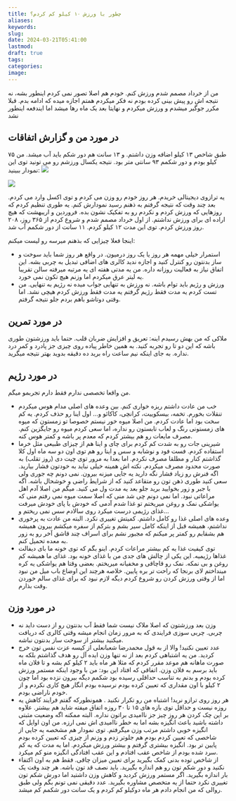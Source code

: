 ```yaml
---
title: چطور با ورزش ۱۰ کیلو کم کردم؟
aliases: 
keywords: 
slug: 
date: 2024-03-21T05:41:00
lastmod: 
draft: true
tags: 
categories: 
image:
---
```


من از خرداد مصمم شدم ورزش کنم. خودم هم اصلا تصور نمی کردم اینطور بشه، نه نتیجه اش رو پیش بینی کرده بودم نه فکر میکردم همتم اجازه میده که ادامه بدم. قبلا مکرر جوگیر میشدم و ورزش میکردم و نهایتا بعد یک ماه رها میشد اما ایندفعه اینطور نشد

## در مورد من و گزارش اتفاقات
طبق شاخص ۱۳ کیلو اضافه وزن داشتم. و ۱۳ سانت هم دور شکم باید آب میشد.
من ۷۵ کیلو بودم و دور شکمم ۹۳ سانتی متر بود. نتیجه یکسال ورزشم رو می تونید توی این نمودار ببینید:
![](/post/img/1402-kg.svg)

![](/post/img/1402-cm.svg)

یه ترازوی دیجیتالی خریدم. هر روز خودم رو وزن می کردم و توی اکسل وارد می کردم. بعد چند وقت که نتیجه گرفتم به ذهنم رسید نمودارش کنم. یه طوری تنظیم کردم که روزهایی که ورزش کردم و نکردم رو به تفکیک نشون بده. 
فروردین و اریبهشت که هیچ اراده ای برای ورزش نداشتم. از اول خرداد مصمم شدم و شروع کردم
از ۳۶۵ روز، ۲۰۸ روز ورزش کردم. توی این مدت ۱۲ کیلو کردم. ۱۱ سانت از دور شکمم آب شد.



اینجا فعلا چیزایی که بذهنم میرسه رو لیست میکنم:
- استمرار خیلی مهمه هر روز یا یک روز درمیون. در واقع هر روز شما باید سوخت و ساز بدنتون رو کنترل کنید و اجازه ندید کالری های اضافی تبدیل به چربی بشه. این اتفاق نیاز به فعالیت روزانه داره. من یه مدتی هفته ای یه مرتبه میرفته سالن تقریبا یه لیتر عرق میکردم اما وزنم هیچ تکون نمی خورد.
- ورزش و رژیم باید توام باشه. نه ورزش به تنهایی جواب میده نه رژیم به تنهایی. من تست کردم یه مدت فقط رژیم گرفتم یه مدت فقط ورزش کردم هیچی نشد. اما وقتی دوتاشو باهم بردم جلو نتیجه گرفتم.
## در مورد تمرین
ملاکی که من بهش رسیدم اینه: تعریق و افزایش ضربان قلب. حتما باید ورزشتون طوری باشه که این دو تا رو تجربه کنید. به همین خاطر پیاده روی چیزی جز پادرد و کمر درد نداره. به جای اینکه نیم ساعت راه برید ده دقیقه بدوید بهتر نتیجه میگرید.

## در مورد رژیم
من واقعا تخصصی ندارم فقط دارم تجربمو میگم.
- خب من عادت داشتم ریزه خواری کنم. بین وعده های اصلی مدام هوس میکردم تنقلات بخورم. تخمه، بیسکوییت، کرانچی، کاکائو و... اول اینا رو حذف کردم. یه کم سخت بود اما عادت کردم. من اصلا میوه خور نیستم خصوصا تو زمستون که میوه های زمستونی رنگ و لعاب تابستون رو نداره، اما سعی کردم میوه رو جایگزین کنم. مصرف مایعات رو هم بیشتر کردم که معدم پر باشه و کمتر هوس کنه.
- شیرینی جات رو به شدت کم کردم برای چای و اینا هم از چیزای طبیعی مثل خرما استفاده کردم. فست فود و نوشابه و سس و اینا رو هم توی اون دو سه ماه اول کلا گذاشتم کنار و مطلقا مصرف نکردم. اما بعدا به مرور توی چیت دی (روز تقلب) به صورت محدود مصرف میکردم. نکته اش همینه خیلی نباید به خودتون فشار بیارید. اگه فنرش رو زیاد فشار نگه دارید یه جایی میزنه بیرون. نمی دونم چه جوری ولی سعی کنید طوری ذهن تون رو متقاعد کنید که از شرایط راضی و خوشحال باشه. اگه با جبر و زور بخوایید برید جلو بعد یه مدت ول می کنید. میگم من اصلا آدم اهل مراعاتی نبود. اما نمی دونم چی شد منی که اصلا سمت میوه نمی رفتم منی که یواشکی نمک و روغن میریختم تو غذا شدم آدمی که خودش با پای خودش میرفت غذای رژیمی درست میکرد روی سالادم سس نمی ریختم و...
- وعده های اصلی غذا رو کامل داشتم. کمیتش تغییری نکرد. البته من عادت به پرخوری نداشتم، همیشه قبل از اینکه کامل سیر بشم و بترکم از سفره میکشم بیرون همیشه هم بشقابم رو کمتر پر میکنم که مجبور نشم برای اسراف چند قاشق آخر رو به زور به معده تحمیل کنم.
- توی کیفیت غذا یه کم بیشتر مراعات کردم. اینو بگم که توی خونه ما بای دیفالت غذاها رژیمیه. این یکی از چالش های جدی من با غذای خونه بود. غذای ما همیشه کم روغن و بی نمکه. نمک رو قاچاقی و مخفیانه میریختم. بعضی وقتا هم یواشکی یه کره مینداختم لای برنجا که راحت تر بره پایین. خلاصه هرچند این اوضاع باب میل من نبود اما از وقتی ورزش کردن رو شروع کردم دیگه لازم نبود که برای غذای سالم خوردن وقت بذارم.

## در مورد وزن
- وزن بعد ورزشتون که اصلا ملاک نیست شما فقط آب بدنتون رو از دست داید نه چربی. چربی سوزی فرایندی که به مرور زمان انجام میشه وقتی کالری که دریافت میکنید بیشتر از سوخت ساز بدنتون نباشه.
- عدد تعیین نکنید! والا از به قول محمدرضا شعبانعلی از کیسه عزت نفس تون خرج کردید. من یه اشتباهی کردم بعد از نه تنها وزن ایده آل رو هدف گذاشتم بلکه به صورت ماهانه هم موعد مقرر کردم که مثلا هر ماه باید ۲ کیلو کم بشه و تا فلان ماه باید برسم به فلان وزن. اتفاقی که افتاد این بود: من با وجود اینکه مستمر ورزش کرده بودم و بدنم به تناسب حداقلی رسیده بود شکمم دیگه بیرون نزده بود اما چون ۲ کیلو با اون مقداری که تعیین کرده بودم نرسیده بودم انگار هیچ کاری نکردم و از خودم ناراضی بودم.
- هر روز روی ترازو نرید! اشتباه من رو تکرار نکنید . همونطورکه گفتم فرایند کاهش یه روزه نیست و حداقل توی بازه های ۱۵ تا ۳۰ روزه اتفاق میفته شاید هم بیشتر. علاوه بر این چک کردن هر روز چیز جز ناامیدی براتون نداره. البته ممکنه اگه وضعیت مثبتی داشته باشید باعث انگیزه بشه اما به خطر ناامیدی اش نمی ارزه. من اون اوایل که انگیزه خوبی داشتم مرتب وزن میگرفتم. توی نمودار هم مشخصه یه جایی از شاخصی که تعیین کردم بودم هم جلوتر زدم و وزنم از چیزی که تعیین کرده بودم پایین تر بود. انگیزه بیشتری گرفتم و بیشتر ورزش میکردم. اما یه مدت که یه کم سرد شده بودم از شاخص عقب افتادم و این عقب افتادگی انگیزه منو کم میکرد.
- از شاخص توده بدنی کمک بگیرید برای تعیین میزان چاقی. فقط هم به اون اکتفاء نکنید و دور شکم تون رو هم اندازه بگیرید. باید نصف قد تون باشه. هر چند وقت یک بار اندازه بگیرید. اگر مستمر ورزش کردید و کاهش وزن داشتید اما دورش شکم تون تغییری نکرد حتما از یه متخصص مشاوره بگیرید. عدد دقیقی نمی تونم بگم ولی طبق روالی که من انجام دادم هر ماه دوکیلو کم کردم و یک سانت دور شکمم کم میشد.
